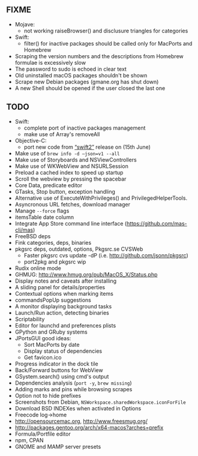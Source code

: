 FIXME
-----

* Mojave:
  - not working raiseBrowser() and disclusure triangles for categories
* Swift:
  - filter() for inactive packages should be called only for MacPorts and Homebrew
* Scraping the version numbers and the descriptions from Homebrew formulae is excessively slow
* The password to sudo is echoed in clear text
* Old uninstalled macOS packages shouldn't be shown
* Scrape new Debian packages (gmane.org has shut down)
* A new Shell should be opened if the user closed the last one


TODO
----

* Swift:
  - complete port of inactive packages management
  - make use of Array's removeAll
* Objective-C:
  - port new code from [“swift2”](https://github.com/gui-dos/Guigna/releases/tag/swift2)
    release on (15th June)
* Make use of `brew info -d —json=v1 --all`
* Make use of Storyboards and NSViewControllers
* Make use of WKWebView and NSURLSession
* Preload a cached index to speed up startup
* Scroll the webview by pressing the spacebar
* Core Data, predicate editor
* GTasks, Stop button, exception handling
* Alternative use of ExecuteWithPrivileges() and PrivilegedHelperTools.
* Asyncronous URL fetches, download manager
* Manage `--force` flags
* itemsTable date column
* Integrate App Store command line interface (https://github.com/mas-cli/mas)
* FreeBSD deps
* Fink categories, deps, binaries
* pkgsrc deps, outdated, options, Pkgsrc.se CVSWeb
  - Faster pkgsrc cvs update -dP (i.e. http://github.com/jsonn/pkgsrc)
  - port2pkg and pkgsrc wip
* Rudix online mode
* GHMUG: http://www.hmug.org/pub/MacOS_X/Status.php
* Display notes and caveats after installing
* A sliding panel for details/properties
* Contextual options when marking items
* commandsPopUp suggestions
* A monitor displaying background tasks
* Launch/Run action, detecting binaries
* Scriptability
* Editor for launchd and preferences plists
* GPython and GRuby systems
* JPortsGUI good ideas:
  - Sort MacPorts by date
  - Display status of dependencies
  - Get favicon.ico
* Progress indicator in the dock tile
* Back/Forward buttons for WebView
* GSystem.search() using cmd's output
* Dependencies analysis (`port -y`, `brew missing`)
* Adding marks and pins while browsing scrapes
* Option not to hide prefixes
* Screenshots from Debian, `NSWorkspace.sharedWorkspace.iconForFile`
* Download BSD INDEXes when activated in Options
* Freecode log->home
* http://opensourcemac.org, http://www.freesmug.org/
* http://packages.gentoo.org/arch/x64-macos?arches=prefix
* Formula/Portfile editor
* npm, CPAN
* GNOME and MAMP server presets

